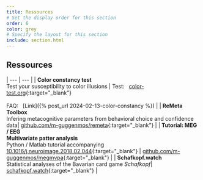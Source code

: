 ```yaml
---
title: Ressources
# Set the display order for this section
order: 6
color: grey
# Specify the layout for this section
include: section.html
---
```

## Ressources

| --- | --- |
| **Color constancy test**<br>Test your susceptibility to color illusions | Test: &nbsp; [color-test.org](https://guggenmos.org/matthias/coloris/){:target="_blank"}<br><br>FAQ: &nbsp; [Link]({% post_url 2024-02-13-color-constancy %}) |
| **ReMeta Toolbox**<br>Infering  metacognitive parameters from behavioral choice and confidence data| [github.com/m-guggenmos/remeta](https://github.com/m-guggenmos/remeta){:target="_blank"} |
| **Tutorial: MEG / EEG<br>Multivariate patter analysis**<br>Python / Matlab tutorial accompanying [10.1016/j.neuroimage.2018.02.044](https://doi.org/10.1016/j.neuroimage.2018.02.044){:target="_blank"} | [github.com/m-guggenmos/megmvpa](https://github.com/m-guggenmos/megmvpa){:target="_blank"} |
| **Schafkopf.watch**<br>Statistical analyses of the Bavarian card game *Schafkopf*| [schafkopf.watch](https://schafkopf.watch/){:target="_blank"} |
